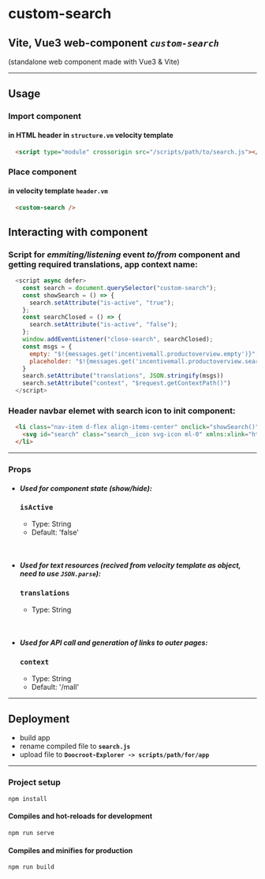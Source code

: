 # custom-search

## Vite, Vue3 web-component *`custom-search`*

(standalone web component made with Vue3 & Vite)

<hr>

## Usage

### Import component

#### in HTML header in `structure.vm` velocity template

```html
  <script type="module" crossorigin src="/scripts/path/to/search.js"></script>
```

### Place component

#### in velocity template `header.vm`

```html
  <custom-search />
```

## Interacting with component

### Script for *emmiting/listening* event *to/from* component and getting required translations, app context name:

```js
  <script async defer>
    const search = document.querySelector("custom-search");
    const showSearch = () => {
      search.setAttribute("is-active", "true");
    };
    const searchClosed = () => {
      search.setAttribute("is-active", "false");
    };
    window.addEventListener("close-search", searchClosed);
    const msgs = {
      empty: "$!{messages.get('incentivemall.productoverview.empty')}",
      placeholder: "$!{messages.get('incentivemall.productoverview.search')}"
    }
    search.setAttribute("translations", JSON.stringify(msgs))
    search.setAttribute("context", "$request.getContextPath()")
  </script>
```

### Header navbar elemet with search icon to init component:

```html
  <li class="nav-item d-flex align-items-center" onclick="showSearch()">  
    <svg id="search" class="search__icon svg-icon ml-0" xmlns:xlink="http://www.w3.org/1999/xlink" xmlns="http://www.w3.org/2000/svg" version="1.1"><use xlink:href="/images/icons/all_in_one.svg#search"></use></svg>
  </li>
```

<hr>

### Props

- #### ***Used for component state (show/hide):***

  ### **`isActive`**

    - Type: String
    - Default: 'false'

<br/>

- #### ***Used for text resources (recived from velocity template as object, need to use `JSON.parse`):***

  ### **`translations`**

    - Type: String

<br/>

- #### ***Used for API call and generation of links to outer pages:***

  ### **`context`**

    - Type: String
    - Default: '/mall'

<hr>

## Deployment

- build app 
- rename compiled file to **`search.js`**
- upload file to **`Doocroot-Explorer -> scripts/path/for/app`**

<hr>

### Project setup

```
npm install
```

#### Compiles and hot-reloads for development

```
npm run serve
```

#### Compiles and minifies for production

```
npm run build
```
